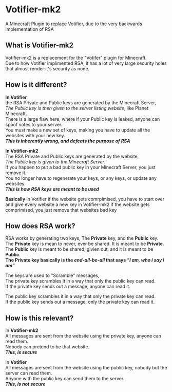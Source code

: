 Votifier-mk2
============
A Minecraft Plugin to replace Votifier, due to the very backwards implementation of RSA
  
  
What is Votifier-mk2
-----------------
Votifier-mk2 is a replacement for the "Votifer" plugin for Minecraft.  
Due to how Votifier implimented RSA, it has a lot of very large security holes that almost render it's security as none.  
  
  
  
How is it different?
-----------------
**In Votifier**  
the RSA Private and Public keys are generated by the Minecraft Server,  
_The Public key is then given to the server listing website_, like Planet Minecraft.  
There is a large flaw here, where if your Public key is leaked, anyone can spoof votes to your server.  
You must make a new set of keys, making you have to update all the websites with your new key.  
_**This is inherently wrong, and defeats the purpose of RSA**_
  
  
  
**In Votifier-mk2**  
The RSA Private and Public keys are generated by the website,  
_The Public key is given to the Minecraft Server._  
If you happen to put a bad public key in your Minecraft Server, you just remove it.  
You no longer have to regenerate your keys, or any keys, or update any websites.  
_**This is how RSA keys are meant to be used**_  
  
  
**Basically**
in Votifier if the website gets comrpimised, you have to start over and give every website a new key
in Votifier-mk2 if the website gets comprimised, you just remove that websites bad key
  
  
  
  
How does RSA work?
------------------
RSA works by generating two keys, The **Private** key, and the **Public** key.  
The **Private** key is mean to never, ever be shared. It is meant to be **Private**.  
The **Public** key is meant to be shared, givien out, and it is meant to be **Public**.  
**The Private key basically is the _end-all-be-all_ that says _"I am, who i say i am"_**  

The keys are used to "Scramble" messages,  
The private key scrambles it in a way that only the public key can read.  
If the private key sends out a message, anyone can read it.  
  
   
The public key scrambles it in a way that only the private key can read.  
If the public key sends out a message, only the private key can read it.  
  
  
  
How is this relevant? 
-------------------
In **Votifier-mk2**   
All messages are sent from the website using the private key, anyone can read them.  
Nobody can pretend to be that website.  
_**This, is secure**_  
  
In **Votifier**  
All messages are sent from the website using the public key, nobody but the server can read them.  
Anyone with the public key can send them to the server.  
_**This, is not secure**_  
